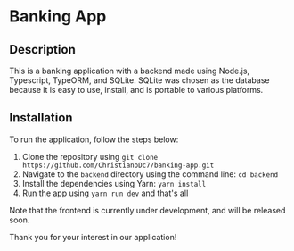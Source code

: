 # Banking App

## Description
This is a banking application with a backend made using Node.js, Typescript, TypeORM, and SQLite. SQLite was chosen as the database because it is easy to use, install, and is portable to various platforms.

## Installation
To run the application, follow the steps below:
1. Clone the repository using `git clone https://github.com/ChristianoDc7/banking-app.git`
2. Navigate to the `backend` directory using the command line: `cd backend`
3. Install the dependencies using Yarn: `yarn install`
4. Run the app using `yarn run dev` and that's all

Note that the frontend is currently under development, and will be released soon.

Thank you for your interest in our application!